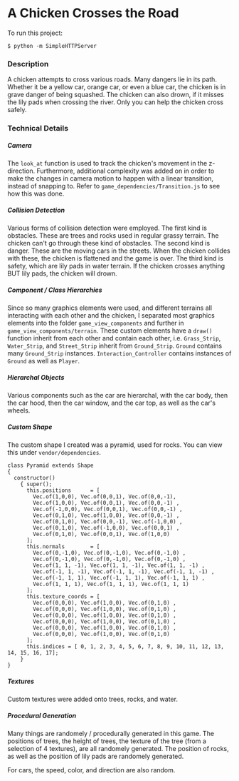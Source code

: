 # A Chicken Crosses the Road


To run this project: 

```
$ python -m SimpleHTTPServer
```

### Description

A chicken attempts to cross various roads. Many dangers lie in its path. Whether it be a yellow car, orange car, or even a blue car, the chicken is in grave danger of being squashed. The chicken can also drown, if it misses the lily pads when crossing the river. Only you can help the chicken cross safely.

### Technical Details

##### Camera

The `look_at` function is used to track the chicken's movement in the z-direction. Furthermore, additional complexity was added on in order to make the changes in camera motion to happen with a linear transition, instead of snapping to. Refer to `game_dependencies/Transition.js` to see how this was done.

##### Collision Detection

Various forms of collision detection were employed. The first kind is obstacles. These are trees and rocks used in regular grassy terrain. The chicken can't go through these kind of obstacles. The second kind is danger. These are the moving cars in the streets. When the chicken collides with these, the chicken is flattened and the game is over. The third kind is safety, which are lily pads in water terrain. If the chicken crosses anything BUT lily pads, the chicken will drown.

##### Component / Class Hierarchies 

Since so many graphics elements were used, and different terrains all interacting with each other and the chicken, I separated most graphics elements into the folder `game_view_components` and further in `game_view_components/terrain`. These custom elements have a `draw()` function inherit from each other and contain each other, i.e. `Grass_Strip`, `Water_Strip`, and `Street_Strip` inherit from `Ground_Strip`. `Ground` contains many `Ground_Strip` instances. `Interaction_Controller` contains instances of `Ground` as well as `Player`.

##### Hierarchal Objects

Various components such as the car are hierarchal, with the car body, then the car hood, then the car window, and the car top, as well as the car's wheels.

##### Custom Shape

The custom shape I created was a pyramid, used for rocks. You can view this under `vendor/dependencies`.
```
class Pyramid extends Shape
{
  constructor()
    { super();
      this.positions      = [
        Vec.of(1,0,0), Vec.of(0,0,1), Vec.of(0,0,-1),
        Vec.of(1,0,0), Vec.of(0,0,1), Vec.of(0,0,-1) ,
        Vec.of(-1,0,0), Vec.of(0,0,1), Vec.of(0,0,-1) ,
        Vec.of(0,1,0), Vec.of(1,0,0), Vec.of(0,0,-1) ,
        Vec.of(0,1,0), Vec.of(0,0,-1), Vec.of(-1,0,0) ,
        Vec.of(0,1,0), Vec.of(-1,0,0), Vec.of(0,0,1) ,
        Vec.of(0,1,0), Vec.of(0,0,1), Vec.of(1,0,0)
      ]; 
      this.normals        = [
        Vec.of(0,-1,0), Vec.of(0,-1,0), Vec.of(0,-1,0) ,            
        Vec.of(0,-1,0), Vec.of(0,-1,0), Vec.of(0,-1,0) , 
        Vec.of(1, 1, -1), Vec.of(1, 1, -1), Vec.of(1, 1, -1) ,          
        Vec.of(-1, 1, -1), Vec.of(-1, 1, -1), Vec.of(-1, 1, -1) ,        
        Vec.of(-1, 1, 1), Vec.of(-1, 1, 1), Vec.of(-1, 1, 1) ,
        Vec.of(1, 1, 1), Vec.of(1, 1, 1), Vec.of(1, 1, 1)
      ];  
      this.texture_coords = [
        Vec.of(0,0,0), Vec.of(1,0,0), Vec.of(0,1,0) ,   
        Vec.of(0,0,0), Vec.of(1,0,0), Vec.of(0,1,0) ,   
        Vec.of(0,0,0), Vec.of(1,0,0), Vec.of(0,1,0) ,    
        Vec.of(0,0,0), Vec.of(1,0,0), Vec.of(0,1,0) , 
        Vec.of(0,0,0), Vec.of(1,0,0), Vec.of(0,1,0) ,
        Vec.of(0,0,0), Vec.of(1,0,0), Vec.of(0,1,0)
      ];
      this.indices = [ 0, 1, 2, 3, 4, 5, 6, 7, 8, 9, 10, 11, 12, 13, 14, 15, 16, 17];
    }
}
```

##### Textures

Custom textures were added onto trees, rocks, and water. 

##### Procedural Generation

Many things are randomely / procedurally generated in this game. The positions of trees, the height of trees, the texture of the tree (from a selection of 4 textures), are all randomely generated. The position of rocks, as well as the position of lily pads are randomely generated.

For cars, the speed, color, and direction are also random. 


